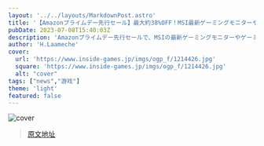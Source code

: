 ```yaml
---
layout: '../../layouts/MarkdownPost.astro'
title: '【Amazonプライムデー先行セール】最大約38%OFF！MSI最新ゲーミングモニターやゲーミングPC'
pubDate: 2023-07-08T15:40:03Z
description: 'Amazonプライムデー先行セールで、MSIの最新ゲーミングモニターやゲーミングPCが最大約38%OFFになるセールが開催されています。詳細はリンク先でご確認ください。'
author: 'H.Laameche'
cover:
  url: 'https://www.inside-games.jp/imgs/ogp_f/1214426.jpg'
  square: 'https://www.inside-games.jp/imgs/ogp_f/1214426.jpg'
  alt: "cover"
tags: ["news","游戏"]
theme: 'light'
featured: false
---
```


![cover](https://www.inside-games.jp/imgs/ogp_f/1214426.jpg)


>[原文地址](https://www.inside-games.jp/article/2023/07/09/147091.html)  